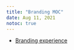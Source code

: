 ```yaml
---
title: "Branding MOC"
date: Aug 11, 2021
notoc: true
---
```


- [Branding experience](notes/branding-experience.md)